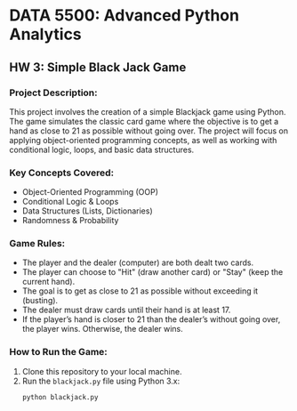 # DATA 5500: Advanced Python Analytics

## HW 3: Simple Black Jack Game

### Project Description:
This project involves the creation of a simple Blackjack game using Python. The game simulates the classic card game where the objective is to get a hand as close to 21 as possible without going over. The project will focus on applying object-oriented programming concepts, as well as working with conditional logic, loops, and basic data structures.

### Key Concepts Covered:
- Object-Oriented Programming (OOP)
- Conditional Logic & Loops
- Data Structures (Lists, Dictionaries)
- Randomness & Probability

### Game Rules:
- The player and the dealer (computer) are both dealt two cards.
- The player can choose to "Hit" (draw another card) or "Stay" (keep the current hand).
- The goal is to get as close to 21 as possible without exceeding it (busting).
- The dealer must draw cards until their hand is at least 17.
- If the player’s hand is closer to 21 than the dealer’s without going over, the player wins. Otherwise, the dealer wins.

### How to Run the Game:
1. Clone this repository to your local machine.
2. Run the `blackjack.py` file using Python 3.x:
   ```bash
   python blackjack.py
